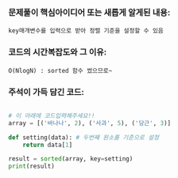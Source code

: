 ### 문제풀이 핵심아이디어 또는 새롭게 알게된 내용: 
    key매개변수를 입력으로 받아 정렬 기준을 설정할 수 있음
    
### 코드의 시간복잡도와 그 이유:
    O(NlogN) : sorted 함수 썼으므로~
    
    
### 주석이 가득 담긴 코드:
```python

# 이 아래에 코드입력해주세요!!
array = [('바나나', 2), ('사과', 5), ('당근', 3)]

def setting(data): # 두번째 원소를 기준으로 설정
    return data[1]

result = sorted(array, key=setting)
print(result)
```
